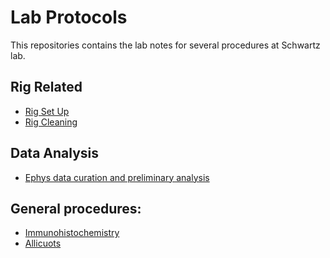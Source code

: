 ﻿# Lab Protocols
 This repositories contains the lab notes for several procedures at Schwartz lab. 

## Rig Related
- [Rig Set Up](Protocols/Rig_Set_up.md)
- [Rig Cleaning](Protocols/Rig_Clean_Up.md)
## Data Analysis
- [Ephys data curation and preliminary analysis](Protocols/Data_Analysis.md)
## General procedures:
- [Immunohistochemistry](Protocols/IHC.md)
- [Allicuots](Protocols/Yoda1_allicuotes.md)